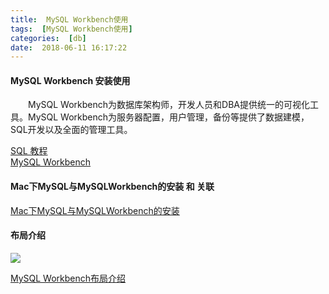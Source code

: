 ```yaml
---
title:  MySQL Workbench使用
tags:  [MySQL Workbench使用]
categories:  [db]
date:  2018-06-11 16:17:22
---
```


#### MySQL Workbench 安装使用

  MySQL Workbench为数据库架构师，开发人员和DBA提供统一的可视化工具。MySQL Workbench为服务器配置，用户管理，备份等提供了数据建模，SQL开发以及全面的管理工具。  

[SQL 教程](http://www.runoob.com/sql/sql-tutorial.html)  
[MySQL Workbench](https://blog.csdn.net/jiankeufo/article/details/79650576)


####  Mac下MySQL与MySQLWorkbench的安装 和 关联
[Mac下MySQL与MySQLWorkbench的安装](https://www.cnblogs.com/libiyangblog/p/5186904.html)


#### 布局介绍

![](https://img2018.cnblogs.com/blog/1291389/201810/1291389-20181025144539718-212029353.png)

[MySQL Workbench布局介绍](https://www.cnblogs.com/hahayixiao/p/9849742.html)
